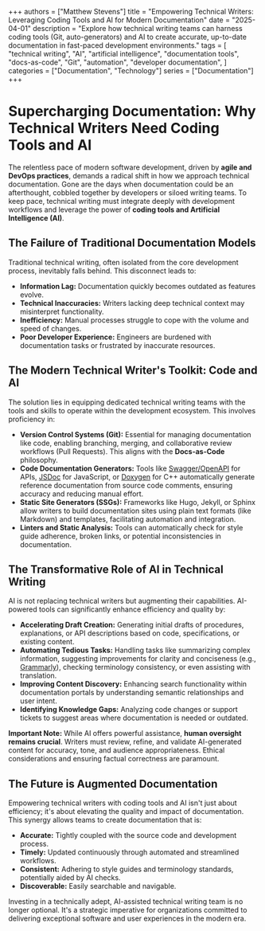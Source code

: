 +++
authors = ["Matthew Stevens"]
title = "Empowering Technical Writers: Leveraging Coding Tools and AI for Modern Documentation"
date = "2025-04-01"
description = "Explore how technical writing teams can harness coding tools (Git, auto-generators) and AI to create accurate, up-to-date documentation in fast-paced development environments."
tags = [
    "technical writing",
    "AI",
    "artificial intelligence",
    "documentation tools",
    "docs-as-code",
    "Git",
    "automation",
    "developer documentation",
]
categories = ["Documentation", "Technology"]
series = ["Documentation"]
+++

# Supercharging Documentation: Why Technical Writers Need Coding Tools and AI

The relentless pace of modern software development, driven by **agile and DevOps practices**, demands a radical shift in how we approach technical documentation. Gone are the days when documentation could be an afterthought, cobbled together by developers or siloed writing teams. To keep pace, technical writing must integrate deeply with development workflows and leverage the power of **coding tools and Artificial Intelligence (AI)**.

## The Failure of Traditional Documentation Models

Traditional technical writing, often isolated from the core development process, inevitably falls behind. This disconnect leads to:

*   **Information Lag:** Documentation quickly becomes outdated as features evolve.
*   **Technical Inaccuracies:** Writers lacking deep technical context may misinterpret functionality.
*   **Inefficiency:** Manual processes struggle to cope with the volume and speed of changes.
*   **Poor Developer Experience:** Engineers are burdened with documentation tasks or frustrated by inaccurate resources.

## The Modern Technical Writer's Toolkit: Code and AI

The solution lies in equipping dedicated technical writing teams with the tools and skills to operate within the development ecosystem. This involves proficiency in:

*   **Version Control Systems (Git):** Essential for managing documentation like code, enabling branching, merging, and collaborative review workflows (Pull Requests). This aligns with the **Docs-as-Code** philosophy.
*   **Code Documentation Generators:** Tools like [Swagger/OpenAPI](https://swagger.io/specification/) for APIs, [JSDoc](https://jsdoc.app/) for JavaScript, or [Doxygen](https://www.doxygen.nl/) for C++ automatically generate reference documentation from source code comments, ensuring accuracy and reducing manual effort.
*   **Static Site Generators (SSGs):** Frameworks like Hugo, Jekyll, or Sphinx allow writers to build documentation sites using plain text formats (like Markdown) and templates, facilitating automation and integration.
*   **Linters and Static Analysis:** Tools can automatically check for style guide adherence, broken links, or potential inconsistencies in documentation.

## The Transformative Role of AI in Technical Writing

AI is not replacing technical writers but augmenting their capabilities. AI-powered tools can significantly enhance efficiency and quality by:

*   **Accelerating Draft Creation:** Generating initial drafts of procedures, explanations, or API descriptions based on code, specifications, or existing content.
*   **Automating Tedious Tasks:** Handling tasks like summarizing complex information, suggesting improvements for clarity and conciseness (e.g., [Grammarly](https://www.grammarly.com/)), checking terminology consistency, or even assisting with translation.
*   **Improving Content Discovery:** Enhancing search functionality within documentation portals by understanding semantic relationships and user intent.
*   **Identifying Knowledge Gaps:** Analyzing code changes or support tickets to suggest areas where documentation is needed or outdated.

**Important Note:** While AI offers powerful assistance, **human oversight remains crucial**. Writers must review, refine, and validate AI-generated content for accuracy, tone, and audience appropriateness. Ethical considerations and ensuring factual correctness are paramount.

## The Future is Augmented Documentation

Empowering technical writers with coding tools and AI isn't just about efficiency; it's about elevating the quality and impact of documentation. This synergy allows teams to create documentation that is:

*   **Accurate:** Tightly coupled with the source code and development process.
*   **Timely:** Updated continuously through automated and streamlined workflows.
*   **Consistent:** Adhering to style guides and terminology standards, potentially aided by AI checks.
*   **Discoverable:** Easily searchable and navigable.

Investing in a technically adept, AI-assisted technical writing team is no longer optional. It's a strategic imperative for organizations committed to delivering exceptional software and user experiences in the modern era.
